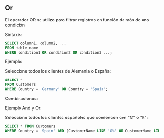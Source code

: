 ## Or
El operador OR se utiliza para filtrar registros en función de más de una condición

Sintaxis:

```sql
SELECT column1, column2, ...
FROM table_name
WHERE condition1 OR condition2 OR condition3 ...;
```

Ejemplo:

Seleccione todos los clientes de Alemania o España:

```sql
SELECT *
FROM Customers
WHERE Country = 'Germany' OR Country = 'Spain';
```

Combinaciones:

Ejemplo And y Or: 

Seleccione todos los clientes españoles que comiencen con "G" o "R":

```sql
SELECT * FROM Customers
WHERE Country = 'Spain' AND (CustomerName LIKE 'G%' OR CustomerName LIKE 'R%');
```